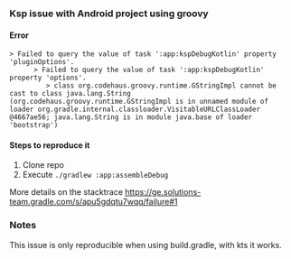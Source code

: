### Ksp issue with Android project using groovy

#### Error
```
> Failed to query the value of task ':app:kspDebugKotlin' property 'pluginOptions'.
      > Failed to query the value of task ':app:kspDebugKotlin' property 'options'.
         > class org.codehaus.groovy.runtime.GStringImpl cannot be cast to class java.lang.String (org.codehaus.groovy.runtime.GStringImpl is in unnamed module of loader org.gradle.internal.classloader.VisitableURLClassLoader @4667ae56; java.lang.String is in module java.base of loader 'bootstrap')
```

#### Steps to reproduce it
1. Clone repo
2. Execute `./gradlew :app:assembleDebug`

More details on the stacktrace https://ge.solutions-team.gradle.com/s/apu5gdqtu7wqq/failure#1


### Notes
This issue is only reproducible when using build.gradle, with kts it works.
